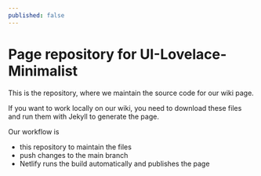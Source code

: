 ```yaml
---
published: false
---
```


# Page repository for UI-Lovelace-Minimalist
This is the repository, where we maintain the source code for our wiki page.  

If you want to work locally on our wiki, you need to download these files and run them with Jekyll to generate the page.  

Our workflow is 
* this repository to maintain the files
* push changes to the main branch
* Netlify runs the build automatically and publishes the page

